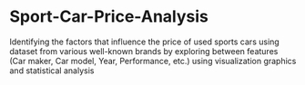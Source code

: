 # Sport-Car-Price-Analysis
Identifying the factors that influence the price of used sports cars using dataset from various well-known brands by exploring between features (Car maker, Car model, Year, Performance, etc.) using visualization graphics and statistical analysis
